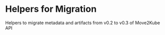 # Helpers for Migration

Helpers to migrate metadata and artifacts from v0.2 to v0.3 of Move2Kube API
